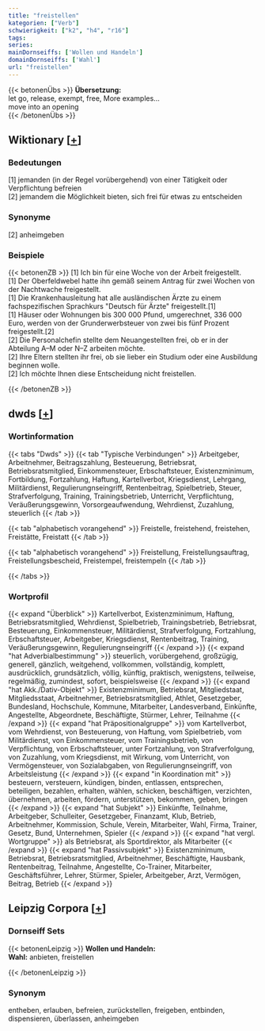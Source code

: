 ```yaml
---
title: "freistellen"
kategorien: ["Verb"]
schwierigkeit: ["k2", "h4", "r16"]
tags:
series:
mainDornseiffs: ['Wollen und Handeln']
domainDornseiffs: ['Wahl']
url: "freistellen"
---
```


{{< betonenÜbs >}}
**Übersetzung:**  
let go, release, exempt, free, More examples...  
move into an opening  
{{< /betonenÜbs >}}

## Wiktionary [[+](https://de.wiktionary.org/wiki/freistellen)]

### Bedeutungen
[1] jemanden (in der Regel vorübergehend) von einer Tätigkeit oder Verpflichtung befreien  
[2] jemandem die Möglichkeit bieten, sich frei für etwas zu entscheiden  

### Synonyme
[2] anheimgeben  

### Beispiele
{{< betonenZB >}}
[1] Ich bin für eine Woche von der Arbeit freigestellt.  
[1] Der Oberfeldwebel hatte ihn gemäß seinem Antrag für zwei Wochen von der Nachtwache freigestellt.  
[1] Die Krankenhausleitung hat alle ausländischen Ärzte zu einem fachspezifischen Sprachkurs "Deutsch für Ärzte" freigestellt.[1]  
[1] Häuser oder Wohnungen bis 300 000 Pfund, umgerechnet, 336 000 Euro, werden von der Grunderwerbsteuer von zwei bis fünf Prozent freigestellt.[2]  
[2] Die Personalchefin stellte dem Neuangestellten frei, ob er in der Abteilung A–M oder N–Z arbeiten möchte.  
[2] Ihre Eltern stellten ihr frei, ob sie lieber ein Studium oder eine Ausbildung beginnen wolle.  
[2] Ich möchte Ihnen diese Entscheidung nicht freistellen.  

{{< /betonenZB >}}


## dwds [[+](https://www.dwds.de/wb/freistellen)]

### Wortinformation
{{< tabs "Dwds" >}}
{{< tab "Typische Verbindungen" >}}
Arbeitgeber, Arbeitnehmer, Beitragszahlung, Besteuerung, Betriebsrat, Betriebsratsmitglied, Einkommensteuer, Erbschaftsteuer, Existenzminimum, Fortbildung, Fortzahlung, Haftung, Kartellverbot, Kriegsdienst, Lehrgang, Militärdienst, Regulierungnseingriff, Rentenbeitrag, Spielbetrieb, Steuer, Strafverfolgung, Training, Trainingsbetrieb, Unterricht, Verpflichtung, Veräußerungsgewinn, Vorsorgeaufwendung, Wehrdienst, Zuzahlung, steuerlich
{{< /tab >}}

{{< tab "alphabetisch vorangehend" >}}
Freistelle, freistehend, freistehen, Freistätte, Freistatt
{{< /tab >}}

{{< tab "alphabetisch vorangehend" >}}
Freistellung, Freistellungsauftrag, Freistellungsbescheid, Freistempel, freistempeln
{{< /tab >}}

{{< /tabs >}}

### Wortprofil
{{< expand "Überblick" >}} Kartellverbot, Existenzminimum, Haftung, Betriebsratsmitglied, Wehrdienst, Spielbetrieb, Trainingsbetrieb, Betriebsrat, Besteuerung, Einkommensteuer, Militärdienst, Strafverfolgung, Fortzahlung, Erbschaftsteuer, Arbeitgeber, Kriegsdienst, Rentenbeitrag, Training, Veräußerungsgewinn, Regulierungnseingriff {{< /expand >}}
{{< expand "hat Adverbialbestimmung" >}} steuerlich, vorübergehend, großzügig, generell, gänzlich, weitgehend, vollkommen, vollständig, komplett, ausdrücklich, grundsätzlich, völlig, künftig, praktisch, wenigstens, teilweise, regelmäßig, zumindest, sofort, beispielsweise {{< /expand >}}
{{< expand "hat Akk./Dativ-Objekt" >}} Existenzminimum, Betriebsrat, Mitgliedstaat, Mitgliedsstaat, Arbeitnehmer, Betriebsratsmitglied, Athlet, Gesetzgeber, Bundesland, Hochschule, Kommune, Mitarbeiter, Landesverband, Einkünfte, Angestellte, Abgeordnete, Beschäftigte, Stürmer, Lehrer, Teilnahme {{< /expand >}}
{{< expand "hat Präpositionalgruppe" >}} vom Kartellverbot, vom Wehrdienst, von Besteuerung, von Haftung, vom Spielbetrieb, vom Militärdienst, von Einkommensteuer, vom Trainingsbetrieb, von Verpflichtung, von Erbschaftsteuer, unter Fortzahlung, von Strafverfolgung, von Zuzahlung, vom Kriegsdienst, mit Wirkung, vom Unterricht, von Vermögensteuer, von Sozialabgaben, von Regulierungnseingriff, von Arbeitsleistung {{< /expand >}}
{{< expand "in Koordination mit" >}} besteuern, versteuern, kündigen, binden, entlassen, entsprechen, beteiligen, bezahlen, erhalten, wählen, schicken, beschäftigen, verzichten, übernehmen, arbeiten, fördern, unterstützen, bekommen, geben, bringen {{< /expand >}}
{{< expand "hat Subjekt" >}} Einkünfte, Teilnahme, Arbeitgeber, Schulleiter, Gesetzgeber, Finanzamt, Klub, Betrieb, Arbeitnehmer, Kommission, Schule, Verein, Mitarbeiter, Wahl, Firma, Trainer, Gesetz, Bund, Unternehmen, Spieler {{< /expand >}}
{{< expand "hat vergl. Wortgruppe" >}} als Betriebsrat, als Sportdirektor, als Mitarbeiter {{< /expand >}}
{{< expand "hat Passivsubjekt" >}} Existenzminimum, Betriebsrat, Betriebsratsmitglied, Arbeitnehmer, Beschäftigte, Hausbank, Rentenbeitrag, Teilnahme, Angestellte, Co-Trainer, Mitarbeiter, Geschäftsführer, Lehrer, Stürmer, Spieler, Arbeitgeber, Arzt, Vermögen, Beitrag, Betrieb {{< /expand >}}

## Leipzig Corpora [[+](https://corpora.uni-leipzig.de/en/res?word=freistellen&corpusId=deu_newscrawl-public_2018)]

### Dornseiff Sets
{{< betonenLeipzig >}}
**Wollen und Handeln:**  
**Wahl:** anbieten, freistellen  

{{< /betonenLeipzig >}}

### Synonym
entheben, erlauben, befreien, zurückstellen, freigeben, entbinden, dispensieren, überlassen, anheimgeben

